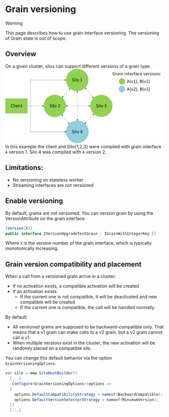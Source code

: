 # Grain versioning

> [!WARNING]
> This page describes how to use grain interface versioning. The versioning of
> Grain state is out of scope.

## Overview
On a given cluster, silos can support different versions of a grain type.
![Cluster with different versions of a grain](../images/version.png)
In this example the client and Silo{1,2,3} were compiled with grain interface `A` version 1. Silo 4 was compiled with `A` version 2.

## Limitations:
-	No versioning on stateless worker
-	Streaming interfaces are not versioned

## Enable versioning
By default, grains are not versioned. You can version grain by using the VersionAttribute on the grain interface:

``` cs
[Version(X)]
public interface IVersionUpgradeTestGrain : IGrainWithIntegerKey {}
```

Where `X` is the version number of the grain interface, which is typically monotonically increasing.

## Grain version compatibility and placement
When a call from a versioned grain arrive in a cluster:
- If no activation exists, a compatible activation will be created
- If an activation exists:
  - If the current one is not compatible, it will be deactivated and new compatible will be created
  - If the current one is compatible, the call will be handled normally.

By default:
- All versioned grains are supposed to be backward-compatible only. That means that a v1 grain can make calls to a v2 grain, but a v2 grain cannot call a v1. 
- When multiple versions exist in the cluster, the new activation will be randomly placed on a compatible silo. 

You can change this default behavior via the option `GrainVersioningOptions`:

```csharp
var silo = new SiloHostBuilder()
  [...]
  .Configure<GrainVersioningOptions>(options => 
  {
    options.DefaultCompatibilityStrategy = nameof(BackwardCompatible);
    options.DefaultVersionSelectorStrategy = nameof(MinimumVersion);
  })
  [...]
```